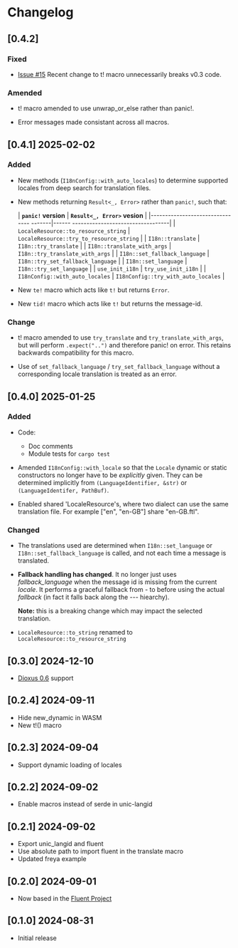 # Changelog

## [0.4.2]

### Fixed

- [Issue #15](https://github.com/dioxus-community/dioxus-i18n/issues/15) Recent change to t! macro unnecessarily breaks v0.3 code.

### Amended

- t! macro amended to use unwrap_or_else rather than panic!.

- Error messages made consistant across all macros.

## [0.4.1] 2025-02-02

### Added

- New methods (`I18nConfig::with_auto_locales`) to determine supported locales from deep search for translation files.

- New methods returning `Result<_, Error>` rather than `panic!`, such that:

  | __`panic!` version__                    | __`Result<_, Error>` vesion__            |
  |--------------------------------  -------|------  ----------------------------------|
  | `LocaleResource::to_resource_string`    | `LocaleResource::try_to_resource_string` |
  | `I18n::translate`                       | `I18n::try_translate`                    |
  | `I18n::translate_with_args`             | `I18n::try_translate_with_args`          |
  | `I18n::set_fallback_language`           | `I18n::try_set_fallback_language`        |
  | `I18n::set_language`                    | `I18n::try_set_language`                 |
  | `use_init_i18n`                         | `try_use_init_i18n`                      |
  | `I18nConfig::with_auto_locales`         | `I18nConfig::try_with_auto_locales`      |

- New `te!` macro which acts like `t!` but returns `Error`.

- New `tid!` macro which acts like `t!` but returns the message-id.

### Change

- t! macro amended to use `try_translate` and `try_translate_with_args`, but will perform `.expect("..")`
  and therefore panic! on error. This retains backwards compatibility for this macro.

- Use of `set_fallback_language` / `try_set_fallback_language` without a corresponding locale
  translation is treated as an error.

## [0.4.0] 2025-01-25

### Added

- Code:
  - Doc comments
  - Module tests for `cargo test`

- Amended `I18nConfig::with_locale` so that the `Locale` dynamic or static
  constructors no longer have to be _explicitly_ given.
  They can be determined implicitly from `(LanguageIdentifier, &str)`  or
  `(LanguageIdentifer, PathBuf)`.

- Enabled shared 'LocaleResource's, where two dialect can use the same translation file.
  For example ["en", "en-GB"] share "en-GB.ftl".

### Changed

- The translations used are determined when `I18n::set_language` or
  `I18n::set_fallback_language` is called, and not each time a message is translated.

- __Fallback handling has changed__. It no longer just uses _fallback_language_ when the message
  id is missing from the current _locale_. It performs a graceful fallback from
  _<language>-<region>_ to _<language>_ before using the actual _fallback_ (in fact it
  falls back along the _<language>-<optionalScript>-<optionalRegion>-<optionalVariants>_
  hiearchy).

  __Note:__ this is a breaking change which may impact the selected translation.

- `LocaleResource::to_string` renamed to `LocaleResource::to_resource_string`

## [0.3.0] 2024-12-10

- [Dioxus 0.6](https://dioxuslabs.com/) support

## [0.2.4] 2024-09-11

- Hide new_dynamic in WASM
- New t!() macro

## [0.2.3] 2024-09-04

- Support dynamic loading of locales

## [0.2.2] 2024-09-02

- Enable macros instead of serde in unic-langid

## [0.2.1] 2024-09-02

- Export unic_langid and fluent
- Use absolute path to import fluent in the translate macro
- Updated freya example

## [0.2.0] 2024-09-01

- Now based in the [Fluent Project](https://github.com/projectfluent/fluent-rs)

## [0.1.0] 2024-08-31

- Initial release
